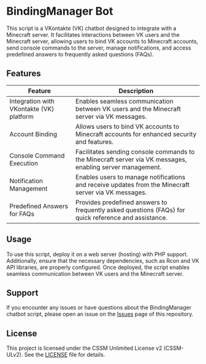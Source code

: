 # BindingManager Bot

This script is a VKontakte (VK) chatbot designed to integrate with a Minecraft server. It facilitates interactions between VK users and the Minecraft server, allowing users to bind VK accounts to Minecraft accounts, send console commands to the server, manage notifications, and access predefined answers to frequently asked questions (FAQs).

## Features

| Feature                                             | Description                                                                                                    |
|-----------------------------------------------------|----------------------------------------------------------------------------------------------------------------|
| Integration with VKontakte (VK) platform           | Enables seamless communication between VK users and the Minecraft server via VK messages.                       |
| Account Binding                                     | Allows users to bind VK accounts to Minecraft accounts for enhanced security and features.                      |
| Console Command Execution                           | Facilitates sending console commands to the Minecraft server via VK messages, enabling server management.       |
| Notification Management                             | Enables users to manage notifications and receive updates from the Minecraft server via VK messages.           |
| Predefined Answers for FAQs                         | Provides predefined answers to frequently asked questions (FAQs) for quick reference and assistance.             |

## Usage

To use this script, deploy it on a web server (hosting) with PHP support. Additionally, ensure that the necessary dependencies, such as Rcon and VK API libraries, are properly configured. Once deployed, the script enables seamless communication between VK users and the Minecraft server.

## Support

If you encounter any issues or have questions about the BindingManager chatbot script, please open an issue on the [Issues](https://github.com/newlandpe/BindingManager/issues) page of this repository.

## License

This project is licensed under the CSSM Unlimited License v2 (CSSM-ULv2). See the [LICENSE](LICENSE) file for details.
